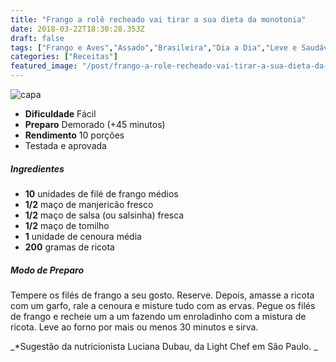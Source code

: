 ```yaml
---
title: "Frango a rolê recheado vai tirar a sua dieta da monotonia"
date: 2018-03-22T18:30:28.353Z
draft: false
tags: ["Frango e Aves","Assado","Brasileira","Dia a Dia","Leve e Saudável"]
categories: ["Receitas"]
featured_image: "/post/frango-a-role-recheado-vai-tirar-a-sua-dieta-da-monotonia.570615a8.jpg"
---
```


![capa](/post/frango-a-role-recheado-vai-tirar-a-sua-dieta-da-monotonia.570615a8.jpg)

*   **Dificuldade** Fácil
*   **Preparo** Demorado (+45 minutos)
*   **Rendimento** 10 porções
*   Testada e aprovada
    

##### Ingredientes

*   **10** unidades de filé de frango médios
*   **1/2** maço de manjericão fresco
*   **1/2** maço de salsa (ou salsinha) fresca
*   **1/2** maço de tomilho
*   **1** unidade de cenoura média
*   **200** gramas de ricota

##### Modo de Preparo

Tempere os filés de frango a seu gosto. Reserve. Depois, amasse a ricota com um garfo, rale a cenoura e misture tudo com as ervas. Pegue os filés de frango e recheie um a um fazendo um enroladinho com a mistura de ricota. Leve ao forno por mais ou menos 30 minutos e sirva.

_*Sugestão da nutricionista Luciana Dubau, da Light Chef em São Paulo. _
